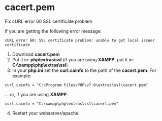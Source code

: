 # cacert.pem
Fix cURL error 60 SSL certificate problem


If you are getting the following error message:
```
cURL error 60: SSL certificate problem: unable to get local issuer certificate
```
1. Download **cacert.pem**
2. Put it in: **php\extras\ssl** (if you are using **XAMPP**, put it in: **C:\xampp\php\extras\ssl**)
3. In your **php.ini** set the **curl.cainfo** to the path of the **cacert.pem**. For example:
```
curl.cainfo = "C:\Program Files\PHP\v7.0\extras\ssl\cacert.pem"
```
... or, if you are using **XAMPP**:

```
curl.cainfo = "C:\xampp\php\extras\ssl\cacert.pem"
```
4. Restart your webserver/apache.
